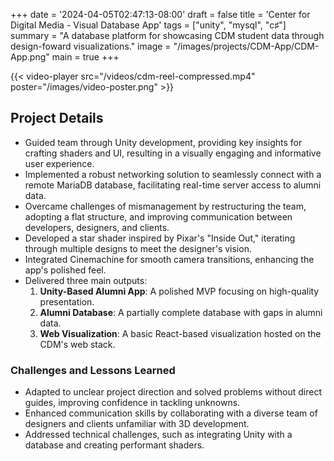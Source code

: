 +++
date = '2024-04-05T02:47:13-08:00'
draft = false
title = 'Center for Digital Media - Visual Database App'
tags = ["unity", "mysql", "c♯"]
summary = "A database platform for showcasing CDM student data through design-foward visualizations."
image = "/images/projects/CDM-App/CDM-App.png"
main = true
+++

{{< video-player src="/videos/cdm-reel-compressed.mp4" poster="/images/video-poster.png" >}}

## Project Details

- Guided team through Unity development, providing key insights for crafting shaders and UI, resulting in a visually engaging and informative user experience.
- Implemented a robust networking solution to seamlessly connect with a remote MariaDB database, facilitating real-time server access to alumni data.
- Overcame challenges of mismanagement by restructuring the team, adopting a flat structure, and improving communication between developers, designers, and clients.
- Developed a star shader inspired by Pixar's "Inside Out," iterating through multiple designs to meet the designer's vision.
- Integrated Cinemachine for smooth camera transitions, enhancing the app's polished feel.
- Delivered three main outputs:
  1. **Unity-Based Alumni App**: A polished MVP focusing on high-quality presentation.
  2. **Alumni Database**: A partially complete database with gaps in alumni data.
  3. **Web Visualization**: A basic React-based visualization hosted on the CDM's web stack.

### Challenges and Lessons Learned

- Adapted to unclear project direction and solved problems without direct guides, improving confidence in tackling unknowns.
- Enhanced communication skills by collaborating with a diverse team of designers and clients unfamiliar with 3D development.
- Addressed technical challenges, such as integrating Unity with a database and creating performant shaders.

